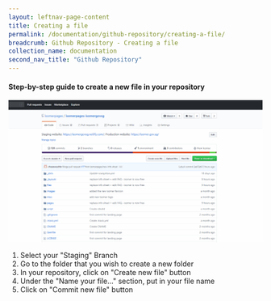 ```yaml
---
layout: leftnav-page-content
title: Creating a file
permalink: /documentation/github-repository/creating-a-file/
breadcrumb: Github Repository - Creating a file
collection_name: documentation
second_nav_title: "Github Repository"
---
```

#### **Step-by-step guide to create a new file in your repository**
![Creating a new file in your repository](/images/resources/creating-a-new-file-in-your-repository.gif)

1. Select your "Staging" Branch
2. Go to the folder that you wish to create a new folder
3. In your repository, click on "Create new file" button
4. Under the "Name your file..." section, put in your file name
5. Click on "Commit new file" button
